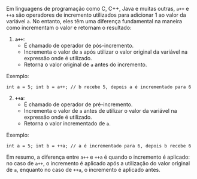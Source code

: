   
Em linguagens de programação como C, C++, Java e muitas outras, `a++` e `++a` são operadores de incremento utilizados para adicionar 1 ao valor da variável `a`. No entanto, eles têm uma diferença fundamental na maneira como incrementam o valor e retornam o resultado:

1. **`a++`**:
    - É chamado de operador de pós-incremento.
    - Incrementa o valor de `a` após utilizar o valor original da variável na expressão onde é utilizado.
    - Retorna o valor original de `a` antes do incremento.

Exemplo:

`int a = 5; int b = a++; // b recebe 5, depois a é incrementado para 6`

2. **`++a`**:
    - É chamado de operador de pré-incremento.
    - Incrementa o valor de `a` antes de utilizar o valor da variável na expressão onde é utilizado.
    - Retorna o valor incrementado de `a`.

Exemplo:

`int a = 5; int b = ++a; // a é incrementado para 6, depois b recebe 6`

Em resumo, a diferença entre `a++` e `++a` é quando o incremento é aplicado: no caso de `a++`, o incremento é aplicado após a utilização do valor original de `a`, enquanto no caso de `++a`, o incremento é aplicado antes.